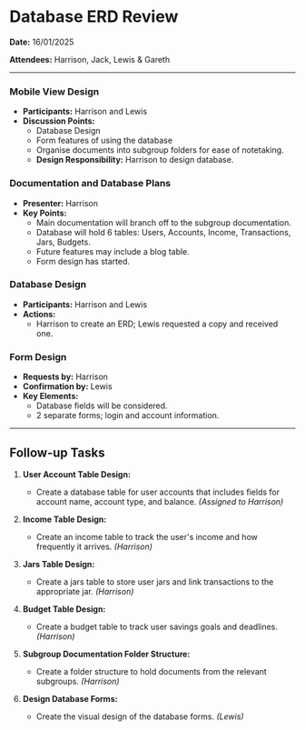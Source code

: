 # Database ERD Review

**Date:** 16/01/2025

**Attendees:** Harrison, Jack, Lewis & Gareth

---

### Mobile View Design

- **Participants:** Harrison and Lewis
- **Discussion Points:**
  - Database Design
  - Form features of using the database
  - Organise documents into subgroup folders for ease of notetaking.
  - **Design Responsibility:** Harrison to design database.

### Documentation and Database Plans

- **Presenter:** Harrison
- **Key Points:**
  - Main documentation will branch off to the subgroup documentation.
  - Database will hold 6 tables: Users, Accounts, Income, Transactions, Jars, Budgets.
  - Future features may include a blog table.
  - Form design has started.

### Database Design

- **Participants:** Harrison and Lewis
- **Actions:**
  - Harrison to create an ERD; Lewis requested a copy and received one.

### Form Design

- **Requests by:** Harrison
- **Confirmation by:** Lewis
- **Key Elements:**
  - Database fields will be considered.
  - 2 separate forms; login and account information.

---

## Follow-up Tasks

1. **User Account Table Design:**
   - Create a database table for user accounts that includes fields for account name, account type, and balance. *(Assigned to Harrison)*

2. **Income Table Design:**
   - Create an income table to track the user's income and how frequently it arrives. *(Harrison)*

3. **Jars Table Design:**
   - Create a jars table to store user jars and link transactions to the appropriate jar. *(Harrison)*

4. **Budget Table Design:**
   - Create a budget table to track user savings goals and deadlines. *(Harrison)*

5. **Subgroup Documentation Folder Structure:**
    - Create a folder structure to hold documents from the relevant subgroups. *(Harrison)*

6. **Design Database Forms:**
    - Create the visual design of the database forms. *(Lewis)*
